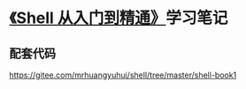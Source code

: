 # [《Shell 从入门到精通》](https://mrhuangyuhui.gitee.io/books/pARZf2.html)学习笔记

## 配套代码

<https://gitee.com/mrhuangyuhui/shell/tree/master/shell-book1>